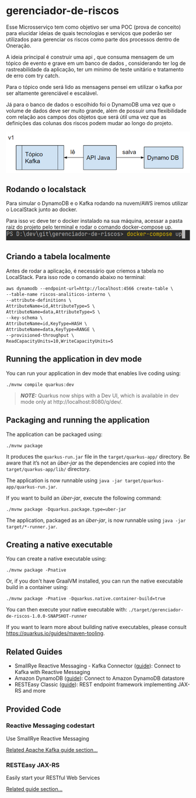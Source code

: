 # gerenciador-de-riscos

Esse Microsserviço tem como objetivo ser uma POC (prova de conceito) para elucidar ideias de quais tecnologias e serviços que poderão ser utilizados para gerenciar os riscos como parte dos processos dentro de Oneração.

A ideia principal é construir uma api , que consuma mensagem de um tópico de evento e grave em um banco de dados , considerando ter log de rastreabilidade da aplicação, ter um minimo de teste unitário e tratamento de erro com try catch.

Para o tópico onde será lido as mensagens pensei em utilizar o kafka por ser altamente gerenciável e escalável.

Já para o banco de dados o escolhido foi o DynamoDB uma vez que o volume de dados deve ser muito grande, além de possuir uma flexibilidade com relação aos campos dos objetos que será útil uma vez que as definições das colunas dos riscos podem mudar ao longo do projeto.

![img.png](img.png)

## Rodando o localstack

Para simular o DynamoDB e o Kafka rodando na nuvem/AWS iremos utilizar o LocalStack junto ao docker.

Para isso vc deve ter o docker instalado na sua máquina, acessar a pasta raiz do projeto pelo terminal e rodar o comando docker-compose up.
![img_1.png](img_1.png)

## Criando a tabela localmente

Antes de rodar a aplicação, é necessário que criemos a tabela no LocalStack. Para isso rode o comando abaixo no terminal:
```shell script
aws dynamodb --endpoint-url=http://localhost:4566 create-table \
--table-name riscos-analiticos-interno \
--attribute-definitions \
AttributeName=id,AttributeType=S \
AttributeName=data,AttributeType=S \
--key-schema \
AttributeName=id,KeyType=HASH \
AttributeName=data,KeyType=RANGE \
--provisioned-throughput \
ReadCapacityUnits=10,WriteCapacityUnits=5
```

## Running the application in dev mode

You can run your application in dev mode that enables live coding using:
```shell script
./mvnw compile quarkus:dev
```

> **_NOTE:_**  Quarkus now ships with a Dev UI, which is available in dev mode only at http://localhost:8080/q/dev/.

## Packaging and running the application

The application can be packaged using:
```shell script
./mvnw package
```
It produces the `quarkus-run.jar` file in the `target/quarkus-app/` directory.
Be aware that it’s not an _über-jar_ as the dependencies are copied into the `target/quarkus-app/lib/` directory.

The application is now runnable using `java -jar target/quarkus-app/quarkus-run.jar`.

If you want to build an _über-jar_, execute the following command:
```shell script
./mvnw package -Dquarkus.package.type=uber-jar
```

The application, packaged as an _über-jar_, is now runnable using `java -jar target/*-runner.jar`.

## Creating a native executable

You can create a native executable using: 
```shell script
./mvnw package -Pnative
```

Or, if you don't have GraalVM installed, you can run the native executable build in a container using: 
```shell script
./mvnw package -Pnative -Dquarkus.native.container-build=true
```

You can then execute your native executable with: `./target/gerenciador-de-riscos-1.0.0-SNAPSHOT-runner`

If you want to learn more about building native executables, please consult https://quarkus.io/guides/maven-tooling.

## Related Guides

- SmallRye Reactive Messaging - Kafka Connector ([guide](https://quarkus.io/guides/kafka-reactive-getting-started)): Connect to Kafka with Reactive Messaging
- Amazon DynamoDB ([guide](https://quarkiverse.github.io/quarkiverse-docs/quarkus-amazon-services/dev/amazon-dynamodb.html)): Connect to Amazon DynamoDB datastore
- RESTEasy Classic ([guide](https://quarkus.io/guides/resteasy)): REST endpoint framework implementing JAX-RS and more

## Provided Code

### Reactive Messaging codestart

Use SmallRye Reactive Messaging

[Related Apache Kafka guide section...](https://quarkus.io/guides/kafka-reactive-getting-started)


### RESTEasy JAX-RS

Easily start your RESTful Web Services

[Related guide section...](https://quarkus.io/guides/getting-started#the-jax-rs-resources)
